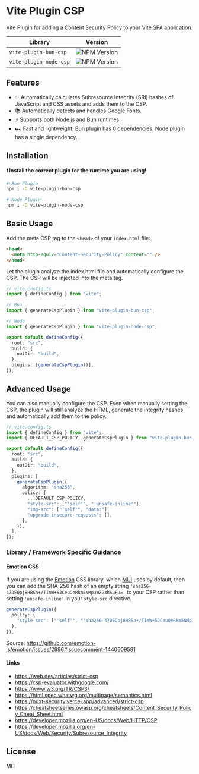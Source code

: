# Vite Plugin CSP

Vite Plugin for adding a Content Security Policy to your Vite SPA application.

| Library                | Version                                                           |
| ---------------------- | ----------------------------------------------------------------- |
| `vite-plugin-bun-csp`  | ![NPM Version](https://img.shields.io/npm/v/vite-plugin-bun-csp)  |
| `vite-plugin-node-csp` | ![NPM Version](https://img.shields.io/npm/v/vite-plugin-node-csp) |

## Features

- ✨ Automatically calculates Subresource Integrity (SRI) hashes of JavaScript and CSS assets and adds them to the CSP.
- 📚 Automatically detects and handles Google Fonts.
- ⚡ Supports both Node.js and Bun runtimes.
- 🏎 Fast and lightweight. Bun plugin has 0 dependencies. Node plugin has a single dependency.

## Installation

**❗ Install the correct plugin for the runtime you are using!**

```bash
# Bun Plugin
npm i -D vite-plugin-bun-csp

# Node Plugin
npm i -D vite-plugin-node-csp
```

## Basic Usage

Add the meta CSP tag to the `<head>` of your `index.html` file:

```html
<head>
  <meta http-equiv="Content-Security-Policy" content="" />
</head>
```

Let the plugin analyze the index.html file and automatically configure the CSP. The CSP will be injected into the meta tag.

```ts
// vite.config.ts
import { defineConfig } from "vite";

// Bun
import { generateCspPlugin } from "vite-plugin-bun-csp";

// Node
import { generateCspPlugin } from "vite-plugin-node-csp";

export default defineConfig({
  root: "src",
  build: {
    outDir: "build",
  },
  plugins: [generateCspPlugin()],
});
```

## Advanced Usage

You can also manually configure the CSP. Even when manually setting the CSP, the plugin will still analyze the HTML, generate the integrity hashes and automatically add them to the policy.

```ts
// vite.config.ts
import { defineConfig } from "vite";
import { DEFAULT_CSP_POLICY, generateCspPlugin } from "vite-plugin-bun-csp";

export default defineConfig({
  root: "src",
  build: {
    outDir: "build",
  },
  plugins: [
    generateCspPlugin({
      algorithm: "sha256",
      policy: {
        ...DEFAULT_CSP_POLICY,
        "style-src": ["'self'", "'unsafe-inline'"],
        "img-src": ["'self'", "data:"],
        "upgrade-insecure-requests": [],
      },
    }),
  ],
});
```

### Library / Framework Specific Guidance

#### Emotion CSS

If you are using the [Emotion](https://emotion.sh/) CSS library, which [MUI](https://mui.com/) uses by default, then you can add the SHA-256 hash of an empty string `'sha256-47DEQpj8HBSa+/TImW+5JCeuQeRkm5NMpJWZG3hSuFU='` to your CSP rather than setting `'unsafe-inline'` in your `style-src` directive.

```ts
generateCspPlugin({
  policy: {
    "style-src": ["'self'", "'sha256-47DEQpj8HBSa+/TImW+5JCeuQeRkm5NMpJWZG3hSuFU='"],
  },
}),
```

Source: https://github.com/emotion-js/emotion/issues/2996#issuecomment-1440609591

#### Links

- https://web.dev/articles/strict-csp
- https://csp-evaluator.withgoogle.com/
- https://www.w3.org/TR/CSP3/
- https://html.spec.whatwg.org/multipage/semantics.html
- https://nuxt-security.vercel.app/advanced/strict-csp
- https://cheatsheetseries.owasp.org/cheatsheets/Content_Security_Policy_Cheat_Sheet.html
- https://developer.mozilla.org/en-US/docs/Web/HTTP/CSP
- https://developer.mozilla.org/en-US/docs/Web/Security/Subresource_Integrity

## License

MIT
